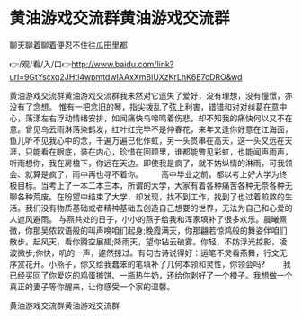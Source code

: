 # 黄油游戏交流群黄油游戏交流群
聊天聊着聊着便忍不住往瓜田里都

👉/观/看/入/口👉http://www.baidu.com/link?url=9GtYscxq2JHtl4wpmtdwIAAxXmBlUXzKrLhK6E7cDRO&wd

黄油游戏交流群黄油游戏交流群我未然对它遗失了爱好，没有理想，没有憧憬，亦没有了念想。
惟有一把念旧的琴，指尖拨乱了弦上利害，错错和对对纠葛在意中心，荡漾左右浮动情绪安排，如闻痛快鸟啼鸣着伤悲，却不知我的痛快何以又不在意。曾见乌云雨淋落染鹤发，红叶红完毕不是仲春花，来年又逢你好意在江海面，鱼儿听不见我心中的念，千遍万遍已化作虹，另一头贯串在高天，这一头又远在天涯，只能看在眼底，装在内心，珍惜在回顾里，谁都能瞥见彩虹，也能闻声雨声，听雨想你，我在房檐下，你远在天边。即使我是疯了，就不妨纵情的淋雨，可我领会、就算是疯了，雨中再也寻不着你。
	　　高中毕业之前，都以考上好大学为终极目标。当考上了一本二本三本，所谓的大学，大家有着各种痛苦各种无奈各种无聊各种荒废。在盼望中结束了大学，却发现，找不到工作，找到了也过着煎熬的生活。我们没有物质基础或者精神基础去创造自己想要的世界，无法为自己和心爱的人遮风避雨。
与燕共处的日子，小小的燕子给我和浑家填补了很多欢乐。晨曦熹微，你那吴侬软语般的叫声唤咱们起身;晚霞满天，你那翩若惊鸿般的舞姿伴咱们散步。起风天，看你腾空展翅;降雨天，望你钻云破雾。你轻，不妨浮光掠影，凌波微步;你快，叽的一声，遽然掠过。有句古诗说得好：运笔不灵看燕舞，行文无序赏花开。小燕子，你又给我蠢笨的笔填补了几何本领和灵性，你领会吗?
　　我已经买回了你爱吃的鸡蛋摊饼、一瓶热牛奶，还给你剥好了一个橙子。我想做一个真正的妻子等你醒来，让你感受一个家的温馨。

黄油游戏交流群黄油游戏交流群
